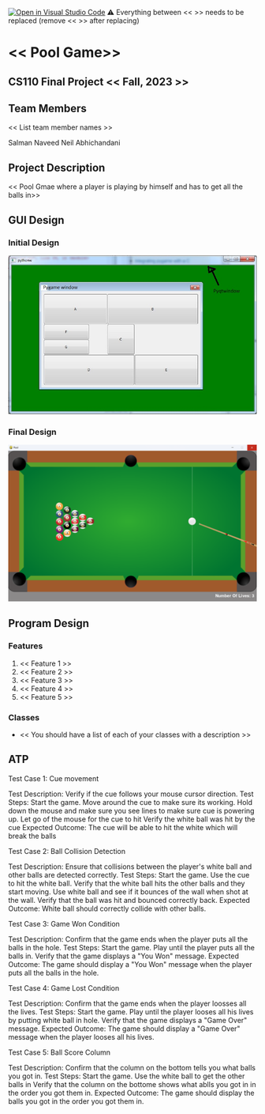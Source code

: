 [![Open in Visual Studio Code](https://classroom.github.com/assets/open-in-vscode-718a45dd9cf7e7f842a935f5ebbe5719a5e09af4491e668f4dbf3b35d5cca122.svg)](https://classroom.github.com/online_ide?assignment_repo_id=12804577&assignment_repo_type=AssignmentRepo)
:warning: Everything between << >> needs to be replaced (remove << >> after replacing)

# << Pool Game>>
## CS110 Final Project  << Fall, 2023 >>

## Team Members

<< List team member names >>

Salman Naveed
Neil Abhichandani

## Project Description

<< Pool Gmae where a player is playing by himself and has to get all the balls in>>


## GUI Design


### Initial Design

![initial gui](assets/gui.jpg)

### Final Design

![final gui](assets/finalgui.jpg)

## Program Design

### Features

1. << Feature 1 >>
2. << Feature 2 >>
3. << Feature 3 >>
4. << Feature 4 >>
5. << Feature 5 >>

### Classes

- << You should have a list of each of your classes with a description >>

## ATP
Test Case 1: Cue movement

Test Description: Verify if the cue follows your mouse cursor direction.
Test Steps:
Start the game.
Move around the cue to make sure its working.
Hold down the mouse and make sure you see lines to make sure cue is powering up.
Let go of the mouse for the cue to hit
Verify the white ball was hit by the cue
Expected Outcome: The cue will be able to hit the white which will break the balls

Test Case 2: Ball Collision Detection

Test Description: Ensure that collisions between the player's white ball and other balls are detected correctly.
Test Steps:
Start the game.
Use the cue to hit the white ball.
Verify that the white ball hits the other balls and they start moving.
Use white ball and see if it bounces of the wall when shot at the wall.
Verify that the ball was hit and bounced correctly back.
Expected Outcome: White ball should correctly collide with other balls.

Test Case 3: Game Won Condition

Test Description: Confirm that the game ends when the player puts all the balls in the hole.
Test Steps:
Start the game.
Play until the player puts all the balls in.
Verify that the game displays a "You Won" message.
Expected Outcome: The game should display a "You Won" message when the player puts all the balls in the hole.

Test Case 4: Game Lost Condition

Test Description: Confirm that the game ends when the player loosses all the lives.
Test Steps:
Start the game.
Play until the player looses all his lives by putting white ball in hole.
Verify that the game displays a "Game Over" message.
Expected Outcome: The game should display a "Game Over" message when the player looses all his lives.

Test Case 5: Ball Score Column

Test Description: Confirm that the column on the bottom tells you what balls you got in.
Test Steps:
Start the game.
Use the white ball to get the other balls in
Verify that the column on the bottome shows what ablls you got in in the order you got them in.
Expected Outcome: The game should display the balls you got in the order you got them in.